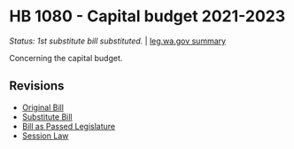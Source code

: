 # HB 1080 - Capital budget 2021-2023
*Status: 1st substitute bill substituted.* | [leg.wa.gov summary](https://app.leg.wa.gov/billsummary?BillNumber=1080&Year=2021)

Concerning the capital budget.

## Revisions
* [Original Bill](1/)
* [Substitute Bill](S/)
* [Bill as Passed Legislature](S.PL/)
* [Session Law](S.SL/)
